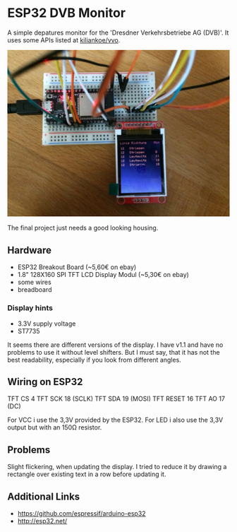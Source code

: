 # ESP32 DVB Monitor
A simple depatures monitor for the 'Dresdner Verkehrsbetriebe AG (DVB)'.
It uses some APIs listed at [kiliankoe/vvo](https://github.com/kiliankoe/vvo).

[![](https://raw.githubusercontent.com/andiikaa/dvb-on-esp32/master/doc/example-small.png)](https://raw.githubusercontent.com/andiikaa/dvb-on-esp32/master/doc/example.JPG)

The final project just needs a good looking housing.

## Hardware
- ESP32 Breakout Board (~5,60€ on ebay)
- 1.8" 128X160 SPI TFT LCD Display Modul (~5,30€ on ebay)
- some wires
- breadboard

### Display hints
- 3.3V supply voltage
- ST7735

It seems there are different versions of the display. 
I have v1.1 and have no problems to use it without level shifters.
But I must say, that it has not the best readability, especially if you look from different angles.

## Wiring on ESP32

TFT CS       4
TFT SCK      18 (SCLK)
TFT SDA      19 (MOSI)
TFT RESET    16 
TFT AO       17 (DC)

For VCC i use the 3,3V provided by the ESP32. 
For LED i also use the 3,3V output but with an 150Ω resistor.

## Problems

Slight flickering, when updating the display. I tried to reduce it by drawing a rectangle over existing text in a row before updating it.

## Additional Links
- https://github.com/espressif/arduino-esp32
- http://esp32.net/
